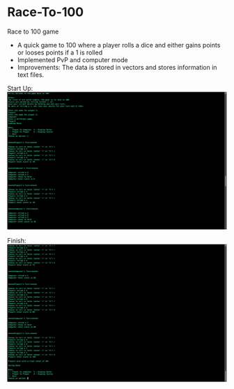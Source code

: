 # Race-To-100
Race to 100 game
- A quick game to 100 where a player rolls a dice and either gains points or looses points if a 1 is rolled
- Implemented PvP and computer mode
- Improvements:
  The data is stored in vectors and stores information in text files. 

Start Up:
![Image description](Race_Example.png)

Finish:
![Image description](Race_Example_Part2.png)
